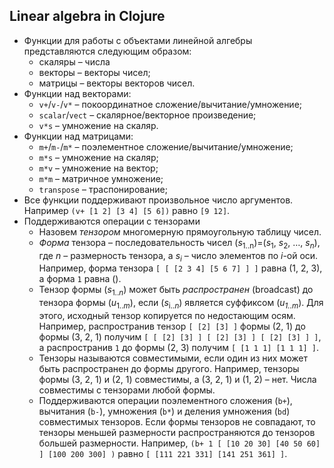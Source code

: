 ## Linear algebra in Clojure

* Функции для работы с объектами линейной алгебры представляются следующим образом:
    * скаляры – числа
    * векторы – векторы чисел;
    * матрицы – векторы векторов чисел.
* Функции над векторами:
    * `v+`/`v-`/`v*` – покоординатное сложение/вычитание/умножение;
    * `scalar`/`vect` – скалярное/векторное произведение;
    * `v*s` – умножение на скаляр.
* Функции над матрицами:
    * `m+`/`m-`/`m*` – поэлементное сложение/вычитание/умножение;
    * `m*s` – умножение на скаляр;
    * `m*v` – умножение на вектор;
    * `m*m` – матричное умножение;
    * `transpose` – траспонирование;
* Все функции поддерживают произвольное число аргументов. Например `(v+ [1 2] [3 4] [5 6])` равно `[9 12]`.
* Поддерживаются операции с тензорами     
    * Назовем _тензором_ многомерную прямоугольную таблицу чисел.
    * _Форма_ тензора – последовательность чисел
      (_s_<sub>1..n</sub>)=(_s_<sub>1</sub>, _s_<sub>2</sub>, …, _s<sub>n</sub>_), где
      _n_ – размерность тензора, а _s<sub>i</sub>_ – число элементов
      по _i_-ой оси.
    Например, форма тензора `[ [ [2 3 4] [5 6 7] ] ]`  равна (1, 2, 3), а форма `1` равна ().
    * Тензор формы (_s_<sub>1.._n_</sub>) может быть _распространен_ (broadcast)
        до тензора формы (_u_<sub>1.._m_</sub>), если (_s_<sub>i.._n_</sub>) является
        суффиксом (_u<sub>1..m</sub>_). Для этого, исходный тензор копируется
        по недостающим осям.
        Например, распространив тензор `[ [2] [3] ]` формы (2, 1) до
        формы (3, 2, 1) получим `[ [ [2] [3] ] [ [2] [3] ] [ [2] [3] ] ]`,
        а распространив `1` до формы (2, 3) получим `[ [1 1 1] [1 1 1] ]`.
    * Тензоры называются совместимыми, если один из них может быть распространен
        до формы другого.
        Например, тензоры формы (3, 2, 1) и (2, 1) совместимы, а
        (3, 2, 1) и (1, 2) – нет. Числа совместимы с тензорами любой формы.
    * Поддерживаются операции поэлементного сложения (`b+`),
        вычитания (`b-`), умножения (`b*`) и деления умножения (`bd`)
        совместимых тензоров.
        Если формы тензоров не совпадают, то тензоры меньшей размерности
         распространяются до тензоров большей размерности.
        Например, `(b+ 1 [ [10 20 30] [40 50 60] ] [100 200 300] )` равно `[ [111 221 331] [141 251 361] ]`.